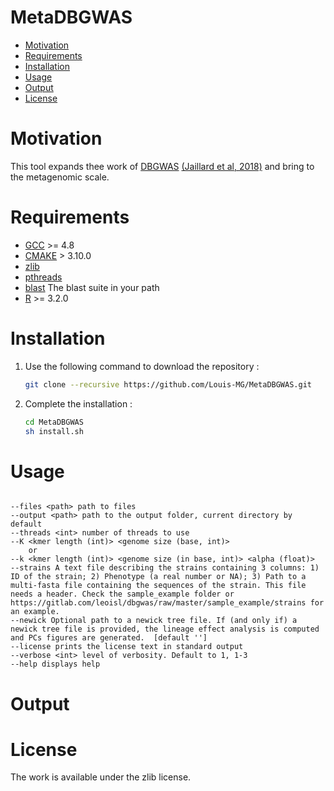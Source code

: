 MetaDBGWAS
==========

* [Motivation](#motivation)
* [Requirements](#requirements)
* [Installation](#installation)
* [Usage](#usage)
* [Output](#output)
* [License](#license)

# Motivation

This tool expands thee work of [DBGWAS](https://gitlab.com/leoisl/dbgwas) [(Jaillard et al, 2018)](https://journals.plos.org/plosgenetics/article?id=10.1371/journal.pgen.1007758) and bring to the metagenomic scale.

# Requirements

* [GCC](https://gcc.gnu.org/) >= 4.8
* [CMAKE](https://cmake.org/) > 3.10.0
* [zlib](https://en.wikipedia.org/wiki/Zlib)
* [pthreads](https://en.wikipedia.org/wiki/Pthreads)
* [blast](https://blast.ncbi.nlm.nih.gov/Blast.cgi?CMD=Web&PAGE_TYPE=BlastDocs&DOC_TYPE=Download) The blast suite in your path
* [R](https://www.r-project.org/) >= 3.2.0 

# Installation

1. Use the following command to download the repository :
	```bash
	git clone --recursive https://github.com/Louis-MG/MetaDBGWAS.git
	```
2. Complete the installation :
	```bash
	cd MetaDBGWAS
	sh install.sh
	```

# Usage

```

--files <path> path to files
--output <path> path to the output folder, current directory by default
--threads <int> number of threads to use
--K <kmer length (int)> <genome size (base, int)> 
	or
--k <kmer length (int)> <genome size (in base, int)> <alpha (float)> 
--strains A text file describing the strains containing 3 columns: 1) ID of the strain; 2) Phenotype (a real number or NA); 3) Path to a multi-fasta file containing the sequences of the strain. This file needs a header. Check the sample_example folder or https://gitlab.com/leoisl/dbgwas/raw/master/sample_example/strains for an example.
--newick Optional path to a newick tree file. If (and only if) a newick tree file is provided, the lineage effect analysis is computed and PCs figures are generated.  [default '']
--license prints the license text in standard output
--verbose <int> level of verbosity. Default to 1, 1-3
--help displays help
```

# Output

# License

The work is available under the zlib license.
